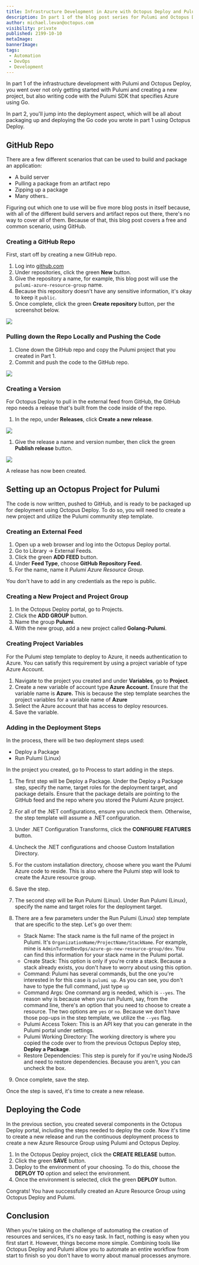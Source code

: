 ```yaml
---
title: Infrastructure Development in Azure with Octopus Deploy and Pulumi - Part 2
description: In part 1 of the blog post series for Pulumi and Octopus Deploy, you learn about how to get Pulumi up and running. In this blog post, you learn how to tie it together with Octopus Deploy.
author: michael.levan@octopus.com
visibility: private
published: 2199-10-10 
metaImage: 
bannerImage: 
tags:
 - Automation
 - DevOps
 - Development
---
```


In part 1 of the infrastructure development with Pulumi and Octopus Deploy, you went over not only getting started with Pulumi and creating a new project, but also writing code with the Pulumi SDK that specifies Azure using Go.

In part 2, you'll jump into the deployment aspect, which will be all about packaging up and deploying the Go code you wrote in part 1 using Octopus Deploy.

## GitHub Repo

There are a few different scenarios that can be used to build and package an application:

- A build server
- Pulling a package from an artifact repo
- Zipping up a package
- Many others..

Figuring out which one to use will be five more blog posts in itself because, with all of the different build servers and artifact repos out there, there's no way to cover all of them. Because of that, this blog post covers a free and common scenario, using GitHub.

### Creating a GitHub Repo

First, start off by creating a new GitHub repo.

1. Log into [github.com](https://www.github.com)
2. Under repositories, click the green **New** button.
3. Give the repository a name, for example, this blog post will use the `pulumi-azure-resource-group` name.
4. Because this repository doesn't have any sensitive information, it's okay to keep it `public`.
5. Once complete, click the green **Create repository** button, per the screenshot below.

![](images/1.png)

### Pulling down the Repo Locally and Pushing the Code

1. Clone down the GitHub repo and copy the Pulumi project that you created in Part 1.
2. Commit and push the code to the GitHub repo.

![](images/2.png)

### Creating a Version

For Octopus Deploy to pull in the external feed from GitHub, the GitHub repo needs a release that's built from the code inside of the repo.

1. In the repo, under **Releases**, click **Create a new release**. 

![](images/3.png)

1. Give the release a name and version number, then click the green **Publish release** button.

![](images/4.png)

A release has now been created.

## Setting up an Octopus Project for Pulumi

The code is now written, pushed to GitHub, and is ready to be packaged up for deployment using Octopus Deploy. To do so, you will need to create a new project and utilize the Pulumi community step template.

### Creating an External Feed

1. Open up a web browser and log into the Octopus Deploy portal.
2. Go to Library → External Feeds.
3. Click the green **ADD FEED** button.
4. Under **Feed Type**, choose **GitHub Repository Feed.**
5. For the name, name it *Pulumi Azure Resource Group.*

You don't have to add in any credentials as the repo is public.

### Creating a New Project and Project Group

1. In the Octopus Deploy portal, go to Projects.
2. Click the **ADD GROUP** button.
3. Name the group **Pulumi**.
4. With the new group, add a new project called **Golang-Pulumi**.

### Creating Project Variables

For the Pulumi step template to deploy to Azure, it needs authentication to Azure. You can satisfy this requirement by using a project variable of type Azure Account.

1. Navigate to the project you created and under **Variables**, go to **Project**.
2. Create a new variable of account type **Azure Account.** Ensure that the variable name is **Azure.** This is because the step template searches the project variables for a variable name of **Azure**
3. Select the Azure account that has access to deploy resources.
4. Save the variable.

### Adding in the Deployment Steps

In the process, there will be two deployment steps used:

- Deploy a Package
- Run Pulumi (Linux)

In the project you created, go to Process to start adding in the steps.

1. The first step will be Deploy a Package. Under the Deploy a Package step, specify the name, target roles for the deployment target, and package details. Ensure that the package details are pointing to the GitHub feed and the repo where you stored the Pulumi Azure project.
2. For all of the .NET configurations, ensure you uncheck them. Otherwise, the step template will assume a .NET configuration.
3. Under .NET Configuration Transforms, click the **CONFIGURE FEATURES** button.
4. Uncheck the .NET configurations and choose Custom Installation Directory.
5. For the custom installation directory, choose where you want the Pulumi Azure code to reside. This is also where the Pulumi step will look to create the Azure resource group.
6. Save the step.
7. The second step will be Run Pulumi (Linux). Under Run Pulumi (Linux), specify the name and target roles for the deployment target. 
8. There are a few parameters under the Run Pulumi (Linux) step template that are specific to the step. Let's go over them:
    - Stack Name: The stack name is the full name of the project in Pulumi. It's `OrganizationName/ProjectName/StackName`. For example, mine is `AdminTurnedDevOps/azure-go-new-resource-group/dev`. You can find this information for your stack name in the Pulumi portal.
    - Create Stack: This option is only if you're crate a stack. Because a stack already exists, you don't have to worry about using this option.
    - Command: Pulumi has several commands, but the one you're interested in for this case is `pulumi up`. As you can see, you don't have to type the full command, just type `up`
    - Command Args: One command arg is needed, which is `--yes`. The reason why is because when you run Pulumi, say, from the command line, there's an option that you need to choose to create a resource. The two options are `yes` or `no`. Because we don't have those pop-ups in the step template, we utilize the `--yes` flag.
    - Pulumi Access Token: This is an API key that you can generate in the Pulumi portal under settings.
    - Pulumi Working Directory: The working directory is where you copied the code over to from the previous Octopus Deploy step, **Deploy a Package**.
    - Restore Dependencies: This step is purely for if you're using NodeJS and need to restore dependencies. Because you aren't, you can uncheck the box.

  9. Once complete, save the step.

Once the step is saved, it's time to create a new release.

## Deploying the Code

In the previous section, you created several components in the Octopus Deploy portal, including the steps needed to deploy the code. Now it's time to create a new release and run the continuous deployment process to create a new Azure Resource Group using Pulumi and Octopus Deploy.

1. In the Octopus Deploy project, click the **CREATE RELEASE** button.
2. Click the green **SAVE** button.
3. Deploy to the environment of your choosing. To do this, choose the **DEPLOY TO** option and select the environment. 
4. Once the environment is selected, click the green **DEPLOY** button.

Congrats! You have successfully created an Azure Resource Group using Octopus Deploy and Pulumi.

## Conclusion

When you're taking on the challenge of automating the creation of resources and services, it's no easy task. In fact, nothing is easy when you first start it. However, things become more simple. Combining tools like Octopus Deploy and Pulumi allow you to automate an entire workflow from start to finish so you don't have to worry about manual processes anymore.